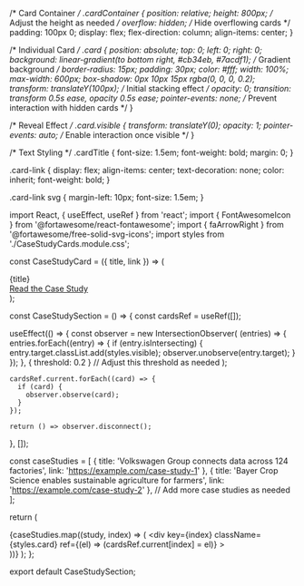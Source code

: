 /* Card Container */
.cardContainer {
  position: relative;
  height: 800px; /* Adjust the height as needed */
  overflow: hidden; /* Hide overflowing cards */
  padding: 100px 0;
  display: flex;
  flex-direction: column;
  align-items: center;
}

/* Individual Card */
.card {
  position: absolute;
  top: 0;
  left: 0;
  right: 0;
  background: linear-gradient(to bottom right, #cb34eb, #7acdf1); /* Gradient background */
  border-radius: 15px;
  padding: 30px;
  color: #fff;
  width: 100%;
  max-width: 600px;
  box-shadow: 0px 10px 15px rgba(0, 0, 0, 0.2);
  transform: translateY(100px); /* Initial stacking effect */
  opacity: 0;
  transition: transform 0.5s ease, opacity 0.5s ease;
  pointer-events: none; /* Prevent interaction with hidden cards */
}

/* Reveal Effect */
.card.visible {
  transform: translateY(0);
  opacity: 1;
  pointer-events: auto; /* Enable interaction once visible */
}

/* Text Styling */
.cardTitle {
  font-size: 1.5em;
  font-weight: bold;
  margin: 0;
}

.card-link {
  display: flex;
  align-items: center;
  text-decoration: none;
  color: inherit;
  font-weight: bold;
}

.card-link svg {
  margin-left: 10px;
  font-size: 1.5em;
}



import React, { useEffect, useRef } from 'react';
import { FontAwesomeIcon } from '@fortawesome/react-fontawesome';
import { faArrowRight } from '@fortawesome/free-solid-svg-icons';
import styles from './CaseStudyCards.module.css';

const CaseStudyCard = ({ title, link }) => (
  <div className={styles.card}>
    <div className={styles.cardTitle}>{title}</div>
    <a href={link} className={styles.cardLink}>
      Read the Case Study <FontAwesomeIcon icon={faArrowRight} />
    </a>
  </div>
);

const CaseStudySection = () => {
  const cardsRef = useRef([]);

  useEffect(() => {
    const observer = new IntersectionObserver(
      (entries) => {
        entries.forEach((entry) => {
          if (entry.isIntersecting) {
            entry.target.classList.add(styles.visible);
            observer.unobserve(entry.target);
          }
        });
      },
      { threshold: 0.2 } // Adjust this threshold as needed
    );

    cardsRef.current.forEach((card) => {
      if (card) {
        observer.observe(card);
      }
    });

    return () => observer.disconnect();
  }, []);

  const caseStudies = [
    { title: 'Volkswagen Group connects data across 124 factories', link: 'https://example.com/case-study-1' },
    { title: 'Bayer Crop Science enables sustainable agriculture for farmers', link: 'https://example.com/case-study-2' },
    // Add more case studies as needed
  ];

  return (
    <div className={styles.cardContainer}>
      {caseStudies.map((study, index) => (
        <div
          key={index}
          className={styles.card}
          ref={(el) => (cardsRef.current[index] = el)}
        >
          <CaseStudyCard title={study.title} link={study.link} />
        </div>
      ))}
    </div>
  );
};

export default CaseStudySection;
